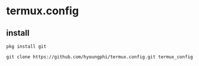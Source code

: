 # termux.config

## install

```
pkg install git
```
```
git clone https://github.com/hyoungphi/termux.config.git termux_config
```
